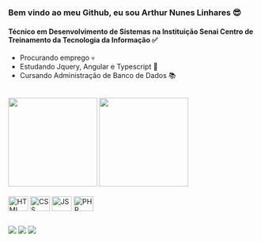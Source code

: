 ### Bem vindo ao meu Github, eu sou Arthur Nunes Linhares 😎
#### Técnico em Desenvolvimento de Sistemas na Instituição Senai Centro de Treinamento da Tecnologia da Informação ✅
* Procurando emprego 💀
* Estudando Jquery, Angular e Typescript 💪
* Cursando Administração de Banco de Dados 📚

<br>
<div>
<a href="https://github.com/SamuelFerreiraGuimaraes/github-readme-stats"></a>
  <img height="180em" src="https://github-readme-stats.vercel.app/api?username=Artlinhares&show_icons=true&theme=blue_navy"/>
  <img height="180em" src="https://github-readme-stats.vercel.app/api/top-langs/?username=Artlinhares&layout=compact&langs_count=16&theme=blue_navy" />
</div>

<div style="display: inline_block"><br>
  <img align="center" alt="HTML" height="30" width="40" src="https://devicons.dev.br/icons?icon=HTML&theme=light">
  <img align="center" alt="CSS" height="30" width="40" src="https://devicons.dev.br/icons?icon=CSS&theme=light">
  <img align="center" alt="JS" height="30" width="40" src="https://devicons.dev.br/icons?icon=JavaScript&theme=light">
  <img align="center" alt="PHP" height="30" width="40" src="https://devicons.dev.br/icons?icon=PHP&theme=dark">

</div>

##

<div>
<a href="https://www.linkedin.com/in/arthur-nunes-linhares-473014282/" target="_blank"><img src="https://img.shields.io/badge/LinkedIn-0077B5?style=for-the-badge&logo=linkedin&logoColor=white" target="_blank"></a>
<a href="https://open.spotify.com/user/qtrd5hfx5d5i1z5c4m9oempk8?si=de12da4cfa454a4e" target="_blank"><img src="https://img.shields.io/badge/Spotify-1ED760?&style=for-the-badge&logo=spotify&logoColor=white" target="_blank"></a> 
<a href="https://steamcommunity.com/profiles/76561199438943534/" target="_blank"><img src="https://img.shields.io/badge/Steam-000000?style=for-the-badge&logo=steam&logoColor=white" target="_blank"></a> 
</div>

